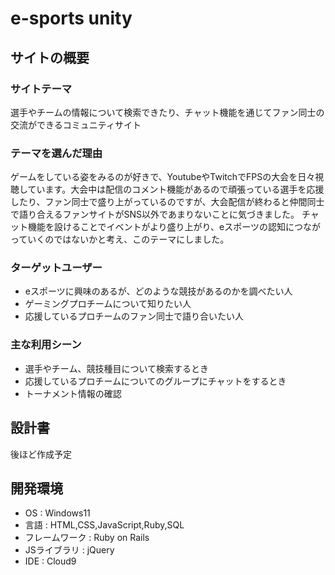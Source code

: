 # e-sports unity
## サイトの概要
### サイトテーマ
選手やチームの情報について検索できたり、チャット機能を通じてファン同士の交流ができるコミュニティサイト

### テーマを選んだ理由
 ゲームをしている姿をみるのが好きで、YoutubeやTwitchでFPSの大会を日々視聴しています。大会中は配信のコメント機能があるので頑張っている選手を応援したり、ファン同士で盛り上がっているのですが、大会配信が終わると仲間同士で語り合えるファンサイトがSNS以外であまりないことに気づきました。
チャット機能を設けることでイベントがより盛り上がり、eスポーツの認知につながっていくのではないかと考え、このテーマにしました。

### ターゲットユーザー
* eスポーツに興味のあるが、どのような競技があるのかを調べたい人
* ゲーミングプロチームについて知りたい人
* 応援しているプロチームのファン同士で語り合いたい人

### 主な利用シーン
* 選手やチーム、競技種目について検索するとき
* 応援しているプロチームについてのグループにチャットをするとき
* トーナメント情報の確認

## 設計書
後ほど作成予定

## 開発環境
* OS : Windows11
* 言語 : HTML,CSS,JavaScript,Ruby,SQL
* フレームワーク : Ruby on Rails
* JSライブラリ : jQuery
* IDE : Cloud9
